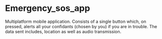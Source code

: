 # Emergency_sos_app
Multiplatform mobile application. Consists of a single button which, on pressed, alerts all your confidants (chosen by you) if you are in trouble. The data sent includes, location as well as audio transmission.

